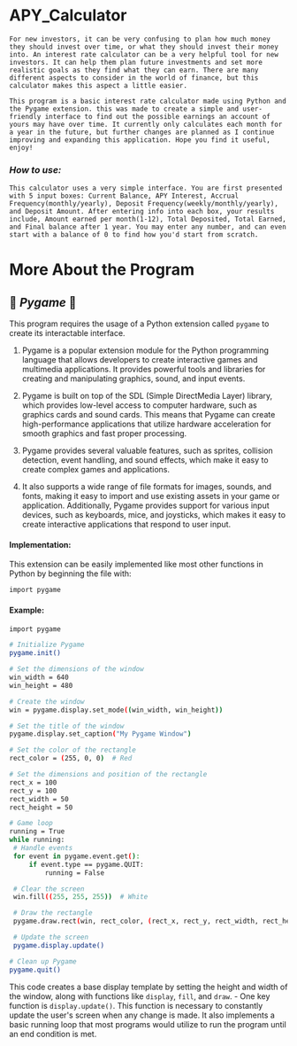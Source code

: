 # APY_Calculator
    For new investors, it can be very confusing to plan how much money they should invest over time, or what they should invest their money into. An interest rate calculator can be a very helpful tool for new investors. It can help them plan future investments and set more realistic goals as they find what they can earn. There are many different aspects to consider in the world of finance, but this calculator makes this aspect a little easier. 
    
    This program is a basic interest rate calculator made using Python and the Pygame extension. this was made to create a simple and user-friendly interface to find out the possible earnings an account of yours may have over time. It currently only calculates each month for a year in the future, but further changes are planned as I continue improving and expanding this application. Hope you find it useful, enjoy!

### <align center> *_How to use:_* ###
    This calculator uses a very simple interface. You are first presented with 5 input boxes: Current Balance, APY Interest, Accrual Frequency(monthly/yearly), Deposit Frequency(weekly/monthly/yearly), and Deposit Amount. After entering info into each box, your results include, Amount earned per month(1-12), Total Deposited, Total Earned, and Final balance after 1 year. You may enter any number, and can even start with a balance of 0 to find how you'd start from scratch.


# More About the Program 

  ## 🔧 _Pygame_ 🔧
  This program requires the usage of a Python extension called  `pygame` to create its interactable interface.
  
  1. Pygame is a popular extension module for the Python programming language that allows developers to create interactive games and multimedia applications. It provides powerful tools and libraries for creating and manipulating graphics, sound, and input events.

  2. Pygame is built on top of the SDL (Simple DirectMedia Layer) library, which provides low-level access to computer hardware, such as graphics cards and sound cards. This means that Pygame can create high-performance applications that utilize hardware acceleration for smooth graphics and fast proper processing.

  3. Pygame provides several valuable features, such as sprites, collision detection, event handling, and sound effects, which make it easy to create complex games and applications.

  4. It also supports a wide range of file formats for images, sounds, and fonts, making it easy to import and use existing assets in your game or application. Additionally, Pygame provides support for various input devices, such as keyboards, mice, and joysticks, which makes it easy to create interactive applications that respond to user input.

  #### Implementation:
  This extension can be easily implemented like most other functions in Python by beginning the file with:
  
  ```bash
import pygame
```
  #### Example:
   ```bash
  import pygame

# Initialize Pygame
pygame.init()

# Set the dimensions of the window
win_width = 640
win_height = 480

# Create the window
win = pygame.display.set_mode((win_width, win_height))

# Set the title of the window
pygame.display.set_caption("My Pygame Window")

# Set the color of the rectangle
rect_color = (255, 0, 0)  # Red

# Set the dimensions and position of the rectangle
rect_x = 100
rect_y = 100
rect_width = 50
rect_height = 50

# Game loop
running = True
while running:
    # Handle events
    for event in pygame.event.get():
        if event.type == pygame.QUIT:
            running = False

    # Clear the screen
    win.fill((255, 255, 255))  # White

    # Draw the rectangle
    pygame.draw.rect(win, rect_color, (rect_x, rect_y, rect_width, rect_height))

    # Update the screen
    pygame.display.update()

# Clean up Pygame
pygame.quit()

```
  This code creates a base display template by setting the height and width of the window, along with functions like `display`, `fill`, and `draw`. 
    - One key function is `display.update()`. This function is necessary to constantly update the user's screen when any change is made.
  It also implements a basic running loop that most programs would utilize to run the program until an end condition is met.
